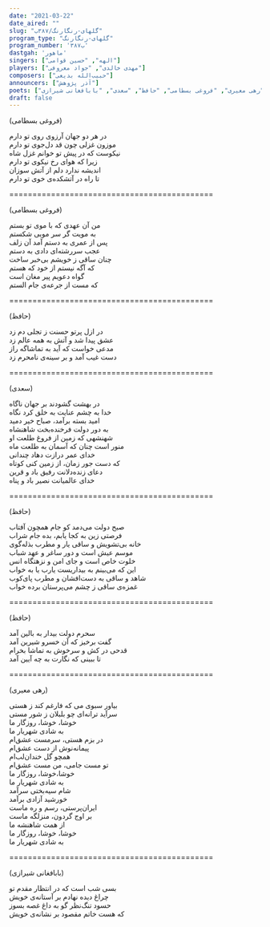```yaml
---
date: "2021-03-22"
date_aired: ""
slug: "گلهای-رنگارنگ/۳۸۷ب"
program_type: "گلهای-رنگارنگ"
program_number: '۳۸۷ب'
dastgah: 'ماهور'
singers: ["الهه", "حسین قوامی"]
players: ["مهدی خالدی", "جواد معروفی"]
composers: ["حبیب‌الله بدیعی"]
announcers: ["آذر پژوهش"]
poets: ["رهی معیری", "فروغی بسطامی", "حافظ", "سعدی", "بابافغانی شیرازی"]
draft: false
---
```


(فروغی بسطامی)  

در هر دو جهان آرزوی روی تو دارم  
موزون غزلی چون قد دل‌جوی تو دارم  
نیکوست که در پیش تو ‌خوانم غزل شاه  
زیرا که هوای رخ نیکوی تو دارم  
اندیشه ندارد دلم از آتش سوزان  
تا راه در آتشکده‌ی خوی تو دارم  

============================================  

(فروغی بسطامی)  

من آن عهدی که با موی تو بستم  
به مویت گر سر مویی شکستم  
پس از عمری به دستم آمد آن زلف  
عجب سررشته‌ای دادی به دستم  
چنان ساقی ز خویشم بی‌خبر ساخت  
که آگه نیستم از خود که هستم  
گواه دعویم پیر مغان است  
که مست از جرعه‌ی جام الستم  

============================================  

(حافظ)  

در ازل پرتو حسنت ز تجلی دم زد  
عشق پیدا شد و آتش به همه عالم زد  
مدعی خواست که آید به تماشاگه راز  
دست غیب آمد و بر سینه‌ی نامحرم زد  

============================================  

(سعدی)  

در بهشت گشودند بر جهان ناگاه  
خدا به چشم عنایت به خلق کرد نگاه  
امید بسته برآمد، صباح خیر دمید  
به دور دولت فرخنده‌بخت شاهنشاه  
شهنشهی که زمین از فروغ طلعت او  
منور است چنان که آسمان به طلعت ماه  
خدای عمر درازت دهاد چندانی  
که دست جور زمان، از زمین کنی کوتاه  
دعای زنده‌دلانت رفیق باد و قرین  
خدای عالمیانت نصیر باد و پناه  

============================================  

(حافظ)  

صبح دولت می‌دمد کو جام همچون آفتاب  
فرصتی زین به کجا یابم، بده جام شراب  
خانه بی‌تشویش و ساقی یار و مطرب بذله‌گوی  
موسم عیش است و دور ساغر و عهد شباب  
خلوت خاص است و جای امن و نزهتگاه انس  
این که می‌بینم به بیداریست یارب یا به خواب  
شاهد و ساقی به دست‌افشان و مطرب پای‌کوب  
غمزه‌ی ساقی ز چشم می‌پرستان برده خواب  

============================================  

(حافظ)  

سحرم دولت بیدار به بالین آمد  
گفت برخیز که آن خسرو شیرین آمد  
قدحی در کش و سرخوش به تماشا بخرام  
تا ببینی که نگارت به چه آیین آمد  

============================================  

(رهی معیری)  

بیاور سبوی می که فارغم کند ز هستی  
سرآید ترانه‌ای چو بلبلان ز شور مستی  
خوشا، خوشا، روزگار ما  
به شادی شهریار ما  
در بزم هستی، سرمست عشق‌ام  
پیمانه‌نوش از دست عشق‌ام  
همچو گل خندان‌لب‌ام  
تو مست جامی، من مست عشق‌ام  
خوشا،خوشا، روزگار ما  
به شادی شهریار ما  
شام سیه‌بختی سرآمد  
خورشید آزادی برآمد  
ایران‌پرستی، رسم و ره ماست  
بر اوج گردون، منزلگه ماست  
از همت شاهنشه ما  
خوشا، خوشا، روزگار ما  
به شادی شهریار ما  

============================================  

(بابافغانی شیرازی)  

بسی شب است که در انتظار مقدم تو  
چراغ دیده نهادم بر آستانه‌ی خویش  
حسود تنگ‌نظر گو به داغ غصه بسوز  
که هست خاتم مقصود بر نشانه‌ی خویش  

